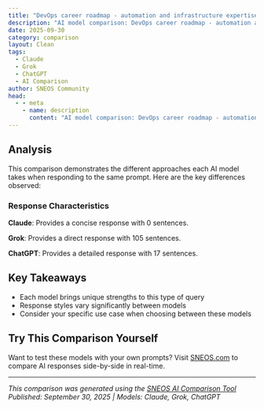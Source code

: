 ```yaml
---
title: "DevOps career roadmap - automation and infrastructure expertise"
description: "AI model comparison: DevOps career roadmap - automation and infrastructure expertise..."
date: 2025-09-30
category: comparison
layout: Clean
tags:
  - Claude
  - Grok
  - ChatGPT
  - AI Comparison
author: SNEOS Community
head:
  - - meta
    - name: description
      content: "AI model comparison: DevOps career roadmap - automation and infrastructure expertise..."
---
```


<ChatComparison
  title="DevOps career roadmap - automation and infrastructure expertise"
  prompt="DevOps career roadmap - automation and infrastructure expertise"
  :responses='{"Claude": "# DevOps Career Roadmap: Automation \u0026 Infrastructure Expertise\n\n## \uD83C\uDFAF Foundation Phase (0-6 months)\n\n### Core Technologies\n- **Linux/Unix Systems**\n - Command line mastery\n - Shell scripting (Bash)\n - System administration basics\n - File systems and permissions\n\n- **Version Control**\n - Git fundamentals\n - GitHub/GitLab workflows\n - Branching strategies\n\n- **Networking Basics**\n - TCP/IP, DNS, HTTP/HTTPS\n - Load balancers\n - Firewalls and security groups\n\n### Programming Skills\n- **Scripting Languages**\n - Python (recommended) or PowerShell\n - Basic automation scripts\n - JSON/YAML processing\n\n## \uD83D\uDE80 Intermediate Phase (6-18 months)\n\n### Infrastructure as Code (IaC)\n- **Terraform**\n - Resource provisioning\n - State management\n - Modules and workspaces\n- **CloudFormation** (AWS) or **ARM Templates** (Azure)\n- **Pulumi** (alternative modern IaC)\n\n### Configuration Management\n- **Ansible**\n - Playbooks and roles\n - Inventory management\n - Automation workflows\n- **Chef** or **Puppet** (alternatives)\n\n### Cloud Platforms\nChoose one primary platform:\n- **AWS**: EC2, VPC, IAM, S3, RDS, Lambda\n- **Azure**: VMs, Resource Groups, AD, Storage\n- **GCP**: Compute Engine, VPC, IAM, Storage\n\n### Containerization\n- **Docker**\n - Container creation and management\n - Dockerfile optimization\n - Multi-stage builds\n- **Container Orchestration Basics**\n - Docker Compose\n - Introduction to Kubernetes\n\n## \uD83D\uDCC8 Advanced Phase (18\u002B months)\n\n### Container Orchestration\n- **Kubernetes**\n - Cluster architecture\n - Deployments, Services, ConfigMaps\n - Helm charts\n - Monitoring and troubleshooting\n- **OpenShift** or **EKS/GKE/AKS**\n\n### CI/CD Pipelines\n- **Jenkins**\n - Pipeline as Code\n - Plugins and integrations\n- **GitLab CI/CD** or **GitHub Actions**\n- **Azure DevOps** or **AWS CodePipeline**\n\n### Monitoring \u0026 Observability\n- **Monitoring Stack**\n - Prometheus \u002B Grafana\n - ELK Stack (Elasticsearch, Logstash, Kibana)\n - Datadog or New Relic\n- **Application Performance Monitoring**\n - Distributed tracing\n - Log aggregation\n - Alerting strategies\n\n### Advanced Automation\n- **Infrastructure Automation**\n - Auto-scaling\n - Self-healing systems\n - Disaster recovery automation\n- **Security Automation**\n - Security scanning in pipelines\n - Compliance as Code\n - Secret management (Vault, AWS Secrets Manager)\n\n## \uD83C\uDF96\uFE0F Expert Phase (2\u002B years)\n\n### Platform Engineering\n- **Service Mesh**\n - Istio or Linkerd\n - Traffic management\n - Security policies\n- **GitOps**\n - ArgoCD or Flux\n - Continuous deployment\n- **Multi-cloud \u0026 Hybrid Strategies**\n\n### Advanced Specializations\nChoose 1-2 focus areas:\n- **Site Reliability Engineering (SRE)**\n- **Security DevOps (DevSecOps)**\n- **Data Engineering \u0026 MLOps**\n- **Platform Architecture**\n\n## \uD83D\uDEE0\uFE0F Essential Tools by Category\n\n### **Automation Tools**\n- Ansible, Terraform, Puppet/Chef\n- GitHub Actions, Jenkins, GitLab CI\n\n### **Monitoring \u0026 Logging**\n- Prometheus, Grafana, ELK Stack\n- Datadog, Splunk, New Relic\n\n### **Cloud Services**\n- AWS/Azure/GCP CLI tools\n- Infrastructure APIs\n- Serverless frameworks\n\n### **Container \u0026 Orchestration**\n- Docker, Kubernetes, Helm\n- Service mesh tools\n\n## \uD83D\uDCDA Learning Resources\n\n### **Certifications** (Choose based on your cloud focus)\n- **AWS**: Solutions Architect, DevOps Engineer\n- **Azure**: DevOps Engineer Expert, Solutions Architect", "Grok": "A DevOps career roadmap focusing on **automation** and **infrastructure expertise** is a strategic path for professionals aiming to excel in modern IT environments. DevOps emphasizes collaboration between development and operations teams, with a strong focus on automating processes and managing infrastructure efficiently. Below, I outline a detailed roadmap to guide you through different stages of your career, from beginner to advanced levels, with specific skills, tools, and milestones.\n\n---\n\n### **1. Foundation Level: Understand Core Concepts and Basics (0-1 Year)**\n#### Objective:\nBuild a strong understanding of DevOps principles, basic tools, and fundamental IT skills.\n\n#### Key Skills to Learn:\n- **Linux/Unix Basics**: Learn file systems, shell scripting (Bash), user permissions, and process management.\n- **Version Control Systems (VCS)**: Master Git for code versioning and collaboration (commands like commit, push, pull, branch, merge).\n- **Basic Networking**: Understand IP addressing, DNS, TCP/IP, HTTP/HTTPS, and firewalls.\n- **DevOps Concepts**: Learn about Continuous Integration (CI), Continuous Delivery (CD), Infrastructure as Code (IaC), and monitoring.\n- **Programming Basics**: Gain familiarity with at least one scripting language like Python or Shell for automation tasks.\n\n#### Tools to Explore:\n- **Git**: GitHub, GitLab, or Bitbucket for version control.\n- **Linux**: Use distros like Ubuntu or CentOS for hands-on practice (set up a local VM using VirtualBox or VMware).\n- **Editors**: VS Code, Vim, or Nano for scripting and configuration.\n\n#### Certifications:\n- **Linux Essentials (LPI)** or **Red Hat Certified System Administrator (RHCSA)** for Linux skills.\n- **AWS Certified Cloud Practitioner** or **Microsoft Azure Fundamentals** for basic cloud exposure.\n\n#### Projects/Hands-On:\n- Set up a personal Git repository and collaborate on a small project.\n- Automate a simple task (e.g., file backup) using Bash or Python scripts.\n- Spin up a virtual machine and configure a basic web server (e.g., Apache/Nginx).\n\n#### Career Roles:\n- Junior Systems Administrator\n- Support Engineer\n- Junior DevOps Engineer\n\n---\n\n### **2. Intermediate Level: Build Automation and Infrastructure Skills (1-3 Years)**\n#### Objective:\nSpecialize in automation workflows and infrastructure management while deepening knowledge of CI/CD pipelines and cloud platforms.\n\n#### Key Skills to Learn:\n- **Infrastructure as Code (IaC)**: Learn tools like Terraform or Ansible to provision and manage infrastructure.\n- **CI/CD Pipelines**: Understand how to set up pipelines using Jenkins, GitLab CI/CD, or GitHub Actions.\n- **Containerization**: Master Docker for container management and understand Kubernetes for orchestration.\n- **Cloud Platforms**: Gain hands-on experience with AWS, Azure, or Google Cloud Platform (GCP) for infrastructure provisioning (VPC, EC2, S3, etc.).\n- **Monitoring and Logging**: Learn tools like Prometheus, Grafana, ELK Stack, or Datadog for system monitoring and log analysis.\n- **Automation Scripting**: Deepen Python skills for automating infrastructure tasks (e.g., AWS Boto3 SDK).\n\n#### Tools to Explore:\n- **IaC**: Terraform (infrastructure provisioning), Ansible (configuration management).\n- **CI/CD**: Jenkins (automation server), GitHub Actions (workflow automation).\n- **Containers**: Docker (build and run containers), Kubernetes (orchestration - start with Minikube for local clusters).\n- **Cloud**: AWS (EC2, S3, RDS), Azure (Virtual Machines, Blob Storage), or GCP.\n- **Monitoring**: Prometheus (metrics), Grafana (visualization), ELK (Elasticsearch, Logstash, Kibana).\n\n#### Certifications:\n- **AWS Certified Solutions Architect \u2013 Associate** or **Azure Administrator Associate**.\n- **HashiCorp Certified: Terraform Associate**.\n- **Docker Certified Associate** or **Certified Kubernetes Administrator (CKA)**.\n- **Red Hat Certified Engineer (RHCE)** for advanced automation with Ansible.\n\n#### Projects/Hands-On:\n- Build a CI/CD pipeline to deploy a simple app (e.g., Node.js app) using Jenkins or GitHub Actions.\n- Use Terraform to provision a cloud-based infrastructure (e.g., VPC with subnets and EC2 instances).\n- Deploy a containerized application using Docker and Kubernetes on a local or cloud environment.\n- Set up monitoring for a web app using Prometheus and Grafana to track metrics like CPU usage.\n\n#### Career Roles:\n- DevOps Engineer\n- Cloud Engineer\n- Automation Engineer\n\n---\n\n### **3. Advanced Level: Master Automation and Infrastructure Orchestration (3-5\u002B Years)**\n#### Objective:\nBecome an expert in large-scale infrastructure, complex automation workflows, and cloud-native architectures while taking on leadership roles.\n\n#### Key Skills to Learn:\n- **Advanced Kubernetes**: Deep dive into cluster management, scaling, Helm charts, and custom operators.\n- **Cloud-Native Technologies**: Learn serverless (AWS Lambda, Azure Functions), service meshes (Istio, Linkerd), and observability.\n- **Advanced IaC**: Manage multi-cloud or hybrid environments with Terraform, Pulumi, or Crossplane.\n- **Security in DevOps (DevSecOps)**: Integrate security practices with tools like OWASP ZAP, Trivy (for container scanning), and HashiCorp Vault for secrets management.\n- **Performance Optimization**: Optimize infrastructure costs and performance using tools like AWS Cost Explorer or Kubernetes resource management.\n- **Disaster Recovery and High Availability**: Design resilient systems with load balancing, failover mechanisms, and backup strategies.\n\n#### Tools to Explore:\n- **Kubernetes Ecosystem**: Helm (package manager), Istio (service mesh), Kustomize (configuration).\n- **Security**: HashiCorp Vault (secrets), Trivy (vulnerability scanning), Aqua Security.\n- **Advanced Cloud**: AWS EKS/GCP GKE (Kubernetes services), AWS Lambda (serverless).\n- **Observability**: Jaeger (tracing), OpenTelemetry, Datadog (end-to-end monitoring).\n\n#### Certifications:\n- **Certified Kubernetes Security Specialist (CKS)**.\n- **AWS Certified DevOps Engineer \u2013 Professional** or **Microsoft Azure DevOps Engineer Expert**.\n- **HashiCorp Certified: Vault Associate**.\n- **Google Cloud Professional DevOps Engineer**.\n\n#### Projects/Hands-On:\n- Design a multi-cloud infrastructure using Terraform for a highly available application.\n- Deploy a microservices-based application on Kubernetes with a service mesh (Istio) and monitoring.\n- Implement a DevSecOps pipeline with security scanning and compliance checks integrated into CI/CD.\n- Build a disaster recovery plan for a cloud-based application, including automated backups and failover.\n\n#### Career Roles:\n- Senior DevOps Engineer\n- Cloud Architect\n- Site Reliability Engineer (SRE)\n- DevSecOps Engineer\n\n---\n\n### **4. Expert/Leadership Level: Strategic and Architectural Focus (5\u002B Years)**\n#### Objective:\nLead teams, design enterprise-grade systems, and drive organizational DevOps transformation with a focus on automation and infrastructure scalability.\n\n#### Key Skills to Learn:\n- **Architectural Design**: Design microservices, event-driven architectures, and hybrid/multi-cloud strategies.\n- **Cost Optimization**: Master cloud cost management and FinOps practices.\n- **Team Leadership**: Develop soft skills for mentoring, project management, and cross-team collaboration.\n- **Emerging Technologies**: Stay updated with AI/ML in DevOps (e.g., predictive scaling), GitOps (ArgoCD, Flux), and edge computing.\n- **Policy as Code**: Use tools like Open Policy Agent (OPA) for governance and compliance automation.\n\n#### Tools to Explore:\n- **GitOps**: ArgoCD, Flux for declarative deployments.\n- **FinOps**: Cloud-native cost management tools (AWS Cost Explorer, Azure Cost Management).\n- **AI/ML**: Tools for predictive analytics in infrastructure management.\n\n#### Certifications:\n- **AWS Certified Solutions Architect \u2013 Professional**.\n- **Google Cloud Professional Cloud Architect**.\n- **ITIL 4 Foundation** (for IT service management and process alignment).\n\n#### Projects/Hands-On:\n- Lead a DevOps transformation project for an organization, implementing GitOps and full automation.\n- Architect a zero-downtime deployment strategy for a critical application with millions of users.\n- Implement a FinOps framework to reduce cloud spending by optimizing resources.\n\n#### Career Roles:\n- Principal DevOps Engineer\n- Cloud Solutions Architect\n- DevOps Manager/Director\n- CTO/CIO (with broader business focus)\n\n---\n\n### **Key Tips for Success in DevOps (Automation \u0026 Infrastructure Expertise)**\n1. **Hands-On Practice**: Build projects and contribute to open-source repositories to solidify skills.\n2. **Stay Updated**: Follow DevOps blogs (e.g., DevOps.com, Cloud Native Slack), attend conferences (e.g., KubeCon, DevFest), and join communities.\n3. **Soft Skills**: Develop communication and problem-solving skills for better collaboration between teams.\n4. **Automation First Mindset**: Always look for repetitive tasks to automate, even in small ways.\n5. **Experiment with Tools**: Don\u2019t stick to one tool or platform; explore alternatives to broaden expertise.\n\n---\n\n### **Sample Learning Timeline**\n| **Duration** | **Focus Area** | **Key Tools/Technologies** |\n|--------------------|----------------------------------------|---------------------------------------|\n| 0-6 Months | Linux, Git, Basic Scripting | Ubuntu, GitHub, Bash, Python |\n| 6-12 Months | CI/CD, Basic Cloud, IaC | Jenkins, AWS, Terraform, Ansible |\n| 1-2 Years | Containers, Monitoring, Automation | Docker, Kubernetes, Prometheus |\n| 2-3 Years | Advanced Cloud, Security, Orchestration| EKS/GKE, Vault, Istio |\n| 3-5\u002B Years | Multi-Cloud, Leadership, GitOps | ArgoCD, FinOps, Hybrid Architectures |\n\nBy following this roadmap, you\u2019ll progressively build expertise in automation and infrastructure, positioning yourself as a valuable asset in the DevOps field. Regularly reassess", "ChatGPT": "Certainly! Here\u2019s a comprehensive DevOps career roadmap focused on automation and infrastructure expertise. This roadmap outlines the key skills, tools, and milestones to build proficiency and advance in a DevOps role specializing in automation and infrastructure.\n\n---\n\n## DevOps Career Roadmap: Automation \u0026 Infrastructure Expertise\n\n### 1. **Fundamentals of IT and Software Development**\n- Understand operating systems (Linux/Windows basics)\n- Networking basics (TCP/IP, DNS, HTTP/S)\n- Programming fundamentals (Python, Bash scripting)\n- Version control systems (Git)\n- Basic understanding of software development lifecycle (SDLC)\n\n### 2. **Core DevOps Concepts**\n- Learn DevOps philosophy and culture\n- CI/CD concepts and pipeline basics\n- Infrastructure as Code (IaC) principles\n- Configuration management basics\n- Monitoring and logging essentials\n\n### 3. **Linux \u0026 Scripting**\n- Master Linux command line \u0026 shell scripting (Bash)\n- Advanced shell scripting for automation\n- Learn Python scripting for automation tasks\n- Automate system administration tasks (user management, backups)\n\n### 4. **Version Control and Collaboration Tools**\n- Deep dive into Git (branching, merging, pull requests)\n- Use collaboration platforms (GitHub, GitLab, Bitbucket)\n- Code review and collaborative workflows\n\n### 5. **Continuous Integration / Continuous Deployment (CI/CD)**\n- Learn CI tools: Jenkins, GitLab CI, CircleCI, Travis CI\n- Build automated pipelines to automate build, test, and deploy\n- Manage artifact repositories (Nexus, Artifactory)\n\n### 6. **Infrastructure as Code (IaC)**\n- Learn Terraform fundamentals and use cases\n- Master CloudFormation (if working mainly with AWS)\n- Understand declarative vs imperative IaC\n- Implement reusable and modular IaC templates\n\n### 7. **Configuration Management**\n- Learn tools like Ansible, Puppet, Chef\n- Automate configuration and management of servers\n- Develop playbooks/recipes/manifests to manage environments\n\n### 8. **Containerization \u0026 Orchestration**\n- Master Docker (creating, managing containers, Dockerfiles)\n- Learn container orchestration platforms: Kubernetes, Docker Swarm\n- Understand Helm charts for Kubernetes deployments\n- Automate container deployments and scaling\n\n### 9. **Cloud Platforms \u0026 Services**\n- Gain proficiency in cloud platforms (AWS, Azure, GCP)\n- Understand core services: Compute (EC2, Azure VMs), Storage, Networking\n- Use managed IaC and automation services (CloudFormation, ARM templates, Deployment Manager)\n- Practice deploying infrastructure and applications on cloud\n\n### 10. **Monitoring, Logging, and Incident Management**\n- Use monitoring tools: Prometheus, Grafana, Nagios, Datadog\n- Centralized logging with ELK stack (Elasticsearch, Logstash, Kibana) or Splunk\n- Automate alerting and incident response\n\n### 11. **Security and Compliance Automation**\n- Learn to integrate security in pipelines (DevSecOps)\n- Automate security scanning (SAST/DAST tools)\n- Manage secrets securely (Vault, AWS KMS)\n- Understand compliance frameworks\n\n### 12. **Advanced Topics and Best Practices**\n- Implement GitOps workflows and tools (Flux, ArgoCD)\n- Explore service mesh (Istio, Linkerd)\n- Learn about chaos engineering and resilience testing\n- Infrastructure testing and validation (Terratest, Test Kitchen)\n\n### 13. **Soft Skills and Collaboration**\n- Effective communication and collaboration with development and operations teams\n- Agile and Scrum methodologies\n- Documentation best practices\n- Problem-solving and troubleshooting mindset\n\n---\n\n## Suggested Learning Path \u0026 Milestones\n\n| Stage | Skills / Tools | Goals / Projects |\n|-----------------|--------------------------------------|--------------------------------------------------------|\n| Beginner | Linux, Git, Bash scripting | Setup local Git repo, automate simple tasks with scripts|\n| Intermediate | Jenkins, Terraform, Ansible, Docker | Build a CI/CD pipeline; deploy infrastructure as code |\n| Advanced | Kubernetes, AWS/Azure/GCP, Helm | Deploy containerized application on Kubernetes cluster |\n| Expert | GitOps, Monitoring (Prometheus), Security automation | Implement end-to-end automated infrastructure management with monitoring and security |\n\n---\n\n## Resources\n- **Books**: \n - \u201CThe DevOps Handbook\u201D by Gene Kim \n - \u201CTerraform Up \u0026 Running\u201D by Yevgeniy Brikman \n - \u201CKubernetes Up \u0026 Running\u201D by Kelsey Hightower \n- **Courses:** \n - A Cloud Guru / Linux Academy \n - Udemy: Complete DevOps courses \n - Pluralsight: Kubernetes and Terraform deep dives \n- **Practice Labs:** \n - Katacoda scenarios \n - Play with Docker and Kubernetes playgrounds \n - Cloud free tiers and sandbox accounts\n\n---\n\nIf you want, I can help you design a personalized learning plan or provide resources for any specific technology in this roadmap!"}' 
  published-date="16:06"
/>

## Analysis

This comparison demonstrates the different approaches each AI model takes when responding to the same prompt. Here are the key differences observed:

### Response Characteristics

**Claude**: Provides a concise response with 0 sentences. 

**Grok**: Provides a direct response with 105 sentences. 

**ChatGPT**: Provides a detailed response with 17 sentences. 

## Key Takeaways

- Each model brings unique strengths to this type of query
- Response styles vary significantly between models
- Consider your specific use case when choosing between these models

## Try This Comparison Yourself

Want to test these models with your own prompts? Visit [SNEOS.com](https://sneos.com) to compare AI responses side-by-side in real-time.

---

*This comparison was generated using the [SNEOS AI Comparison Tool](https://sneos.com)*
*Published: September 30, 2025 | Models: Claude, Grok, ChatGPT*
